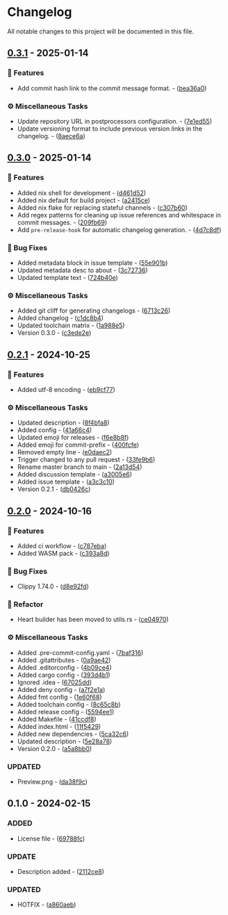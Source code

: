 # Changelog

All notable changes to this project will be documented in this file.

## [0.3.1](https://github.com/t1ltxz-gxd/valentine_card/compare/v0.3.0..0.3.1) - 2025-01-14

### <!-- 0 -->🚀 Features

- Add commit hash link to the commit message format. - ([bea36a0](https://github.com/t1ltxz-gxd/valentine_card/commit/bea36a0db81dccd72d7d3e8994be8ade60c388d6))

### <!-- 7 -->⚙️ Miscellaneous Tasks

- Update repository URL in postprocessors configuration. - ([7e1ed55](https://github.com/t1ltxz-gxd/valentine_card/commit/7e1ed554508497a196178ecf849faf00633890e2))
- Update versioning format to include previous version links in the changelog. - ([8aece6a](https://github.com/t1ltxz-gxd/valentine_card/commit/8aece6a8edb348a1f34eaecc978caf1b8cae790c))

## [0.3.0](https://github.com/t1ltxz-gxd/valentine_card/compare/v0.2.1..v0.3.0) - 2025-01-14

### <!-- 0 -->🚀 Features

- Added nix shell for development - ([d461d52](https://github.com/t1ltxz-gxd/valentine_card/commit/d461d523a5e0d1d06447a900d309afd5cb33810e))
- Added nix default for build project - ([a2415ce](https://github.com/t1ltxz-gxd/valentine_card/commit/a2415ced7913d019a12282a4f1ff8e66a8d6c1db))
- Added nix flake for replacing stateful channels - ([c307b60](https://github.com/t1ltxz-gxd/valentine_card/commit/c307b60945ec403938814d0dc2ee02626618787f))
- Add regex patterns for cleaning up issue references and whitespace in commit messages. - ([209fb69](https://github.com/t1ltxz-gxd/valentine_card/commit/209fb69d6a7a4e4ca5be8028adc4d91fcdab54c8))
- Add `pre-release-hook` for automatic changelog generation. - ([4d7c8df](https://github.com/t1ltxz-gxd/valentine_card/commit/4d7c8df0fec24dd904b58c2f222d7f83214805b0))

### <!-- 1 -->🐛 Bug Fixes

- Added metadata block in issue template - ([55e901b](https://github.com/t1ltxz-gxd/valentine_card/commit/55e901bfd35df072f87cb7d7359ffef0bbfac8e3))
- Updated metadata desc to about - ([3c72736](https://github.com/t1ltxz-gxd/valentine_card/commit/3c72736c8fe8971d212ba83f5274514e61268b8f))
- Updated template text - ([724b40e](https://github.com/t1ltxz-gxd/valentine_card/commit/724b40eb4fc343fbcc33d9c120d2a667b36867c2))

### <!-- 7 -->⚙️ Miscellaneous Tasks

- Added git cliff for generating changelogs - ([6713c26](https://github.com/t1ltxz-gxd/valentine_card/commit/6713c26762b2e846793dd9f264585d64e71d6490))
- Added changelog - ([c1dc8b4](https://github.com/t1ltxz-gxd/valentine_card/commit/c1dc8b44b95c8368cfc7024b1def7cfa74b3ef91))
- Updated toolchain matrix - ([1a988e5](https://github.com/t1ltxz-gxd/valentine_card/commit/1a988e55518a8f83c0b53db2d9bfca3d0c09bb53))
- Version 0.3.0 - ([c3ede2e](https://github.com/t1ltxz-gxd/valentine_card/commit/c3ede2e5795006b55d1d3227040d9337c14c5eb1))

## [0.2.1](https://github.com/t1ltxz-gxd/valentine_card/compare/v0.2.0..v0.2.1) - 2024-10-25

### <!-- 0 -->🚀 Features

- Added utf-8 encoding - ([eb9cf77](https://github.com/t1ltxz-gxd/valentine_card/commit/eb9cf778fe7603a310a1105f60d23e0788361822))

### <!-- 7 -->⚙️ Miscellaneous Tasks

- Updated description - ([8f4bfa8](https://github.com/t1ltxz-gxd/valentine_card/commit/8f4bfa803415853189e12bd52524aaa7afa2e51b))
- Added config - ([41a66c4](https://github.com/t1ltxz-gxd/valentine_card/commit/41a66c47e784ba880443f87b71f8820724ddae24))
- Updated emoji for releases - ([f6e8b8f](https://github.com/t1ltxz-gxd/valentine_card/commit/f6e8b8f157705f259d365b2c5bc4e7dde9d8fe14))
- Added emoji for commit-prefix - ([400fcfe](https://github.com/t1ltxz-gxd/valentine_card/commit/400fcfe990f412ab2e9a82ac3c540e019b94d46e))
- Removed empty line - ([e0daec2](https://github.com/t1ltxz-gxd/valentine_card/commit/e0daec20c39a5c95b17ae1b8752db33fb6dda0a6))
- Trigger changed to any pull request - ([33fe9b6](https://github.com/t1ltxz-gxd/valentine_card/commit/33fe9b69a52034c5a9ca8620f3525b6786a0c2fa))
- Rename master branch to main - ([2a13d54](https://github.com/t1ltxz-gxd/valentine_card/commit/2a13d54446c9d572d3b6f2914d57363994e75a91))
- Added discussion template - ([a3005e6](https://github.com/t1ltxz-gxd/valentine_card/commit/a3005e608932a0b2226b8b2875c9e2f6e473bdd7))
- Added issue template - ([a3c3c10](https://github.com/t1ltxz-gxd/valentine_card/commit/a3c3c101fed4431bf26f00bca740a59b13a0edf5))
- Version 0.2.1 - ([db0426c](https://github.com/t1ltxz-gxd/valentine_card/commit/db0426cb42eaa86137e8b5b85fc180c08fa8064b))

## [0.2.0](https://github.com/t1ltxz-gxd/valentine_card/compare/v0.1.0..v0.2.0) - 2024-10-16

### <!-- 0 -->🚀 Features

- Added ci workflow - ([c787eba](https://github.com/t1ltxz-gxd/valentine_card/commit/c787eba7b027bf89c6b3473fb037ec1504ad5393))
- Added WASM pack - ([c393a8d](https://github.com/t1ltxz-gxd/valentine_card/commit/c393a8d18cd2f9be50b2507f69aa4d11b97f5f46))

### <!-- 1 -->🐛 Bug Fixes

- Clippy 1.74.0 - ([d8e92fd](https://github.com/t1ltxz-gxd/valentine_card/commit/d8e92fd4eec030c661fe6e6352df2178fa11ac5c))

### <!-- 2 -->🚜 Refactor

- Heart builder has been moved to utils.rs - ([ce04970](https://github.com/t1ltxz-gxd/valentine_card/commit/ce04970c8b0fc8311c7321faee781ee637f93f4a))

### <!-- 7 -->⚙️ Miscellaneous Tasks

- Added .pre-commit-config.yaml - ([7baf316](https://github.com/t1ltxz-gxd/valentine_card/commit/7baf31621e6ba03409fd20d384e4acd183afebf7))
- Added .gitattributes - ([0a9ae42](https://github.com/t1ltxz-gxd/valentine_card/commit/0a9ae425a775c9db2ce526ed7b09864b61de93fb))
- Added .editorconfig - ([4b09ce4](https://github.com/t1ltxz-gxd/valentine_card/commit/4b09ce494d91a520f342515f3e51e5f374c3ab86))
- Added cargo config - ([393d4b1](https://github.com/t1ltxz-gxd/valentine_card/commit/393d4b179e094625225715369b47e7a0d6f559a1))
- Ignored .idea - ([67025dd](https://github.com/t1ltxz-gxd/valentine_card/commit/67025dd658e38ad7f3d6052c582a01525197444b))
- Added deny config - ([a7f2e1a](https://github.com/t1ltxz-gxd/valentine_card/commit/a7f2e1adc1a3eb1a63a033224726b6aa9e8dd5d1))
- Added fmt config - ([1e60f68](https://github.com/t1ltxz-gxd/valentine_card/commit/1e60f68216bc14de38fe96881922b6bbec7c9795))
- Added toolchain config - ([8c65c8b](https://github.com/t1ltxz-gxd/valentine_card/commit/8c65c8b44838af5565aa721c0ca9fb3d845ce1a0))
- Added release config - ([5594ee1](https://github.com/t1ltxz-gxd/valentine_card/commit/5594ee158c24d21b1bdf854787a09ddf324831c5))
- Added Makefile - ([41ccdf8](https://github.com/t1ltxz-gxd/valentine_card/commit/41ccdf8e0be7eec2f85182355030d284ae232366))
- Added index.html - ([11f5429](https://github.com/t1ltxz-gxd/valentine_card/commit/11f5429442fafe3e1c771f7db480ba7530f35ce4))
- Added new dependencies - ([5ca32c6](https://github.com/t1ltxz-gxd/valentine_card/commit/5ca32c6ff0428d344705d2a79583a61cc7d091b6))
- Updated description - ([5e28a78](https://github.com/t1ltxz-gxd/valentine_card/commit/5e28a7830a96bce575578224aea7bdf3656cdd33))
- Version 0.2.0 - ([a5a8bb0](https://github.com/t1ltxz-gxd/valentine_card/commit/a5a8bb0e844137a68927ec436290b6e431ed7995))

### UPDATED

- Preview.png - ([da38f9c](https://github.com/t1ltxz-gxd/valentine_card/commit/da38f9cb66b95a448279bd4fda179cc4d0513056))

## 0.1.0 - 2024-02-15

### ADDED

- License file - ([69788fc](https://github.com/t1ltxz-gxd/valentine_card/commit/69788fc79ecb50d309b617cfaba9a4b11f2a43e9))

### UPDATE

- Description added - ([2112ce8](https://github.com/t1ltxz-gxd/valentine_card/commit/2112ce821aae366b7304293e0ef5bff2e6e06bbf))

### UPDATED

- HOTFIX - ([a860aeb](https://github.com/t1ltxz-gxd/valentine_card/commit/a860aeb0461175481f45f3d2e3f59ce39e8e6463))

<!-- generated by git-cliff -->
